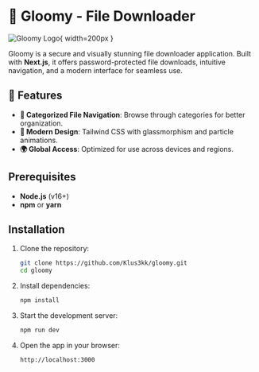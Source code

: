 # 🌌 Gloomy - File Downloader

![Gloomy Logo](public/logo.png){ width=200px }


Gloomy is a secure and visually stunning file downloader application. Built with **Next.js**, it offers password-protected file downloads, intuitive navigation, and a modern interface for seamless use.

## 🌟 Features

- **📁 Categorized File Navigation**: Browse through categories for better organization.
- **🎨 Modern Design**: Tailwind CSS with glassmorphism and particle animations.
- **🌍 Global Access**: Optimized for use across devices and regions.

## Prerequisites

- **Node.js** (v16+)
- **npm** or **yarn**

## Installation

1. Clone the repository:

   ```bash
   git clone https://github.com/Klus3kk/gloomy.git
   cd gloomy
   ```

2. Install dependencies:

   ```bash
   npm install
   ```

3. Start the development server:

   ```bash
   npm run dev
   ```

4. Open the app in your browser:

   ```bash
   http://localhost:3000
   ```
